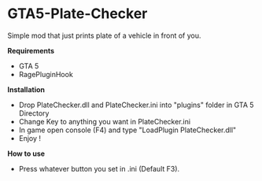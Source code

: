 # GTA5-Plate-Checker
Simple mod that just prints plate of a vehicle in front of you.

<b>Requirements</b>
- GTA 5
- RagePluginHook

<b>Installation</b>
- Drop  PlateChecker.dll and PlateChecker.ini into "plugins" folder in GTA 5 Directory
- Change Key to anything you want in PlateChecker.ini
- In game open console (F4) and type "LoadPlugin PlateChecker.dll"
- Enjoy !

<b>How to use</b>
- Press whatever button you set in .ini (Default F3).
